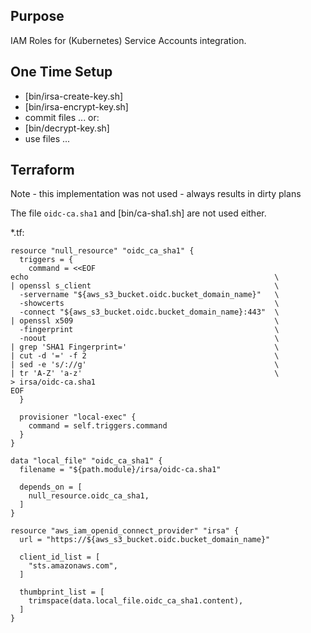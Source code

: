 ## Purpose
IAM Roles for (Kubernetes) Service Accounts integration.

## One Time Setup
* [bin/irsa-create-key.sh]
* [bin/irsa-encrypt-key.sh]
* commit files ...
or:
* [bin/decrypt-key.sh]
* use files ...

## Terraform
Note - this implementation was not used - always results in dirty plans

The file `oidc-ca.sha1` and [bin/ca-sha1.sh] are not used either.

*.tf:
```hcl
resource "null_resource" "oidc_ca_sha1" {
  triggers = {
    command = <<EOF
echo                                                       \
| openssl s_client                                         \
  -servername "${aws_s3_bucket.oidc.bucket_domain_name}"   \
  -showcerts                                               \
  -connect "${aws_s3_bucket.oidc.bucket_domain_name}:443"  \
| openssl x509                                             \
  -fingerprint                                             \
  -noout                                                   \
| grep 'SHA1 Fingerprint='                                 \
| cut -d '=' -f 2                                          \
| sed -e 's/://g'                                          \
| tr 'A-Z' 'a-z'                                           \
> irsa/oidc-ca.sha1
EOF
  }

  provisioner "local-exec" {
    command = self.triggers.command
  }
}

data "local_file" "oidc_ca_sha1" {
  filename = "${path.module}/irsa/oidc-ca.sha1"

  depends_on = [
    null_resource.oidc_ca_sha1,
  ]
}

resource "aws_iam_openid_connect_provider" "irsa" {
  url = "https://${aws_s3_bucket.oidc.bucket_domain_name}"
  
  client_id_list = [
    "sts.amazonaws.com",
  ]
  
  thumbprint_list = [
    trimspace(data.local_file.oidc_ca_sha1.content),
  ]
}
```
